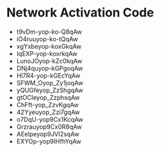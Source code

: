 # Network Activation Code
* t9vDm-yop-ko-Q8qAw
* iO4ruuyop-ko-tQqAw
* xgYxbeyop-koxGkqAw
* IqEXP-yop-koxrkqAw
* LunoJOyop-kZc0kqAw
* DNj4quyop-kGPgoqAw
* Hl7R4-yop-kGEcYqAw
* SFWM_Oyop_Zy1joqAw
* yQUGfeyop_ZzShgqAw
* gtOCIeyop_ZzphsqAw
* ChFft-yop_ZzvKgqAw
* 42Yyeuyop_Zzi7gqAw
* o7DqU-yop9Cx1KcqAw
* Grzrauyop9Cx0R8qAw
* AEelpeyop9JVl2sqAw
* EXYOp-yop9IHfhYqAw